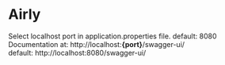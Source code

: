 # Airly
Select localhost port in application.properties file. default: 8080 <br/>
Documentation at: ht<span>tp://loc</span>alhost:**{port}**/swagger-ui/ <br/>
default: http://localhost:8080/swagger-ui/
